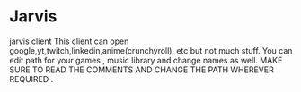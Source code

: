 # Jarvis
jarvis client 
This client can open google,yt,twitch,linkedin,anime(crunchyroll), etc but not much stuff.
You can edit path for your games , music library and change names as well. 
MAKE SURE TO READ THE COMMENTS AND CHANGE THE PATH WHEREVER REQUIRED .

